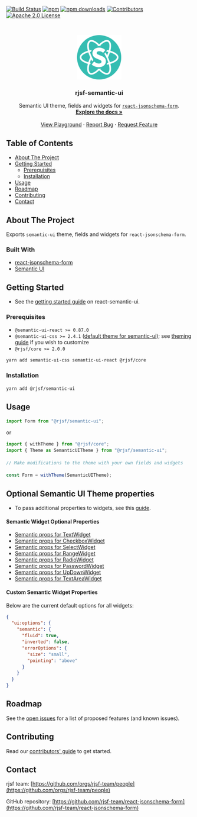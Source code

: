 [![Build Status][build-shield]][build-url]
[![npm][npm-shield]][npm-url]
[![npm downloads][npm-dl-shield]][npm-dl-url]
[![Contributors][contributors-shield]][contributors-url]
[![Apache 2.0 License][license-shield]][license-url]

<!-- PROJECT LOGO -->
<br />
<p align="center">
  <a href="https://github.com/rjsf-team/react-jsonschema-form">
    <img src="https://raw.githubusercontent.com/rjsf-team/react-jsonschema-form/59a8206e148474bea854bbb004f624143fbcbac8/packages/semantic-ui/logo.png" alt="Logo" width="120" height="120">
  </a>

  <h3 align="center">rjsf-semantic-ui</h3>

  <p align="center">
  Semantic UI theme, fields and widgets for <a href="https://github.com/rjsf-team/react-jsonschema-form/"><code>react-jsonschema-form</code></a>.
    <br />
    <a href="https://react-jsonschema-form.readthedocs.io/en/stable/"><strong>Explore the docs »</strong></a>
    <br />
    <br />
    <a href="https://rjsf-team.github.io/react-jsonschema-form/">View Playground</a>
    ·
    <a href="https://github.com/rjsf-team/react-jsonschema-form/issues">Report Bug</a>
    ·
    <a href="https://github.com/rjsf-team/react-jsonschema-form/issues">Request Feature</a>
  </p>
</p>

<!-- TABLE OF CONTENTS -->

## Table of Contents

- [About The Project](#about-the-project)
- [Getting Started](#getting-started)
  - [Prerequisites](#prerequisites)
  - [Installation](#installation)
- [Usage](#usage)
- [Roadmap](#roadmap)
- [Contributing](#contributing)
- [Contact](#contact)

<!-- ABOUT THE PROJECT -->

## About The Project

Exports `semantic-ui` theme, fields and widgets for `react-jsonschema-form`.

### Built With

- [react-jsonschema-form](https://github.com/rjsf-team/react-jsonschema-form/)
- [Semantic UI](https://react.semantic-ui.com/)

<!-- GETTING STARTED -->

## Getting Started

- See the [getting started guide](https://react.semantic-ui.com/usage) on react-semantic-ui.

### Prerequisites

- `@semantic-ui-react >= 0.87.0`
- `@semantic-ui-css >= 2.4.1` ([default theme for semantic-ui](https://github.com/Semantic-Org/Semantic-UI-CSS)); see [theming guide](https://react.semantic-ui.com/theming) if you wish to customize
- `@rjsf/core >= 2.0.0`

```sh
yarn add semantic-ui-css semantic-ui-react @rjsf/core
```

### Installation

```sh
yarn add @rjsf/semantic-ui
```

<!-- USAGE EXAMPLES -->

## Usage

```javascript
import Form from "@rjsf/semantic-ui";
```

or

```javascript
import { withTheme } from "@rjsf/core";
import { Theme as SemanticUITheme } from "@rjsf/semantic-ui";

// Make modifications to the theme with your own fields and widgets

const Form = withTheme(SemanticUITheme);
```

## Optional Semantic UI Theme properties

- To pass additional properties to widgets, see this [guide](https://react-jsonschema-form.readthedocs.io/en/stable/form-customization/#object-additional-properties).

#### Semantic Widget Optional Properties

- [Semantic props for TextWidget](https://react.semantic-ui.com/elements/input/)
- [Semantic props for CheckboxWidget](https://react.semantic-ui.com/modules/checkbox/)
- [Semantic props for SelectWidget](https://react.semantic-ui.com/modules/dropdown/)
- [Semantic props for RangeWidget](https://react.semantic-ui.com/elements/input/)
- [Semantic props for RadioWidget](https://react.semantic-ui.com/addons/radio/)
- [Semantic props for PasswordWidget](https://react.semantic-ui.com/elements/input/)
- [Semantic props for UpDownWidget](https://react.semantic-ui.com/elements/input/)
- [Semantic props for TextAreaWidget](https://react.semantic-ui.com/addons/text-area/)

#### Custom Semantic Widget Properties

Below are the current default options for all widgets:

```json
{
  "ui:options": {
    "semantic": {
      "fluid": true,
      "inverted": false,
      "errorOptions": {
        "size": "small",
        "pointing": "above"
      }
    }
  }
}
```

<!-- ROADMAP -->

## Roadmap

See the [open issues](https://github.com/rjsf-team/react-jsonschema-form/issues) for a list of proposed features (and known issues).

<!-- CONTRIBUTING -->

## Contributing

Read our [contributors' guide](https://react-jsonschema-form.readthedocs.io/en/stable/contributing/) to get started.

<!-- CONTACT -->

## Contact

rjsf team: [https://github.com/orgs/rjsf-team/people](https://github.com/orgs/rjsf-team/people)

GitHub repository: [https://github.com/rjsf-team/react-jsonschema-form](https://github.com/rjsf-team/react-jsonschema-form)

<!-- MARKDOWN LINKS & IMAGES -->
<!-- https://www.markdownguide.org/basic-syntax/#reference-style-links -->

[build-shield]: https://github.com/rjsf-team/react-jsonschema-form/workflows/CI/badge.svg
[build-url]: https://github.com/rjsf-team/react-jsonschema-form/actions
[contributors-shield]: https://img.shields.io/github/contributors/rjsf-team/react-jsonschema-form.svg
[contributors-url]: https://github.com/rjsf-team/react-jsonschema-form/graphs/contributors
[license-shield]: https://img.shields.io/badge/license-Apache%202.0-blue.svg?style=flat-square
[license-url]: https://choosealicense.com/licenses/apache-2.0/
[npm-shield]: https://img.shields.io/npm/v/@rjsf/semantic-ui/latest.svg?style=flat-square
[npm-url]: https://www.npmjs.com/package/@rjsf/semantic-ui
[npm-dl-shield]: https://img.shields.io/npm/dm/@rjsf/semantic-ui.svg?style=flat-square
[npm-dl-url]: https://www.npmjs.com/package/@rjsf/semantic-ui
[product-screenshot]: https://raw.githubusercontent.com/rjsf-team/react-jsonschema-form/59a8206e148474bea854bbb004f624143fbcbac8/packages/semantic-ui/screenshot.png
